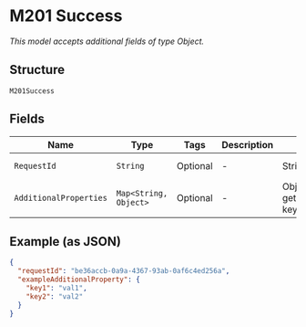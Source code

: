 
# M201 Success

*This model accepts additional fields of type Object.*

## Structure

`M201Success`

## Fields

| Name | Type | Tags | Description | Getter | Setter |
|  --- | --- | --- | --- | --- | --- |
| `RequestId` | `String` | Optional | - | String getRequestId() | setRequestId(String requestId) |
| `AdditionalProperties` | `Map<String, Object>` | Optional | - | Object getAdditionalProperty(String key) | additionalProperty(String key, Object value) |

## Example (as JSON)

```json
{
  "requestId": "be36accb-0a9a-4367-93ab-0af6c4ed256a",
  "exampleAdditionalProperty": {
    "key1": "val1",
    "key2": "val2"
  }
}
```

